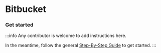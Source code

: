 # Bitbucket

### Get started

:::info
Any contributor is welcome to add instructions here. 

In the meantime, follow the general [Step-By-Step Guide](../reference/guide.md) to get started. 
:::